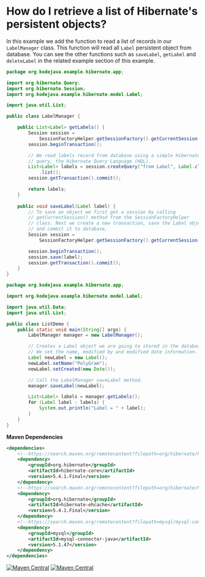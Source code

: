 # How do I retrieve a list of Hibernate's persistent objects?

In this example we add the function to read a list of records in our `LabelManager` class. This function will read all `Label` persistent object from database. You can see the other functions such as `saveLabel`, `getLabel` and `deleteLabel` in the related example section of this example.

```java
package org.kodejava.example.hibernate.app;

import org.hibernate.Query;
import org.hibernate.Session;
import org.kodejava.example.hibernate.model.Label;

import java.util.List;

public class LabelManager {

    public List<Label> getLabels() {
        Session session =
            SessionFactoryHelper.getSessionFactory().getCurrentSession();
        session.beginTransaction();

        // We read labels record from database using a simple Hibernate
        // query, the Hibernate Query Language (HQL).
        List<Label> labels = session.createQuery("from Label", Label.class)
            .list();
        session.getTransaction().commit();

        return labels;
    }
    
    public void saveLabel(Label label) {
        // To save an object we first get a session by calling
        // getCurrentSession() method from the SessionFactoryHelper
        // class. Next we create a new transaction, save the Label object
        // and commit it to database,
        Session session =
            SessionFactoryHelper.getSessionFactory().getCurrentSession();

        session.beginTransaction();
        session.save(label);
        session.getTransaction().commit();
    }
}
```

```java
package org.kodejava.example.hibernate.app;

import org.kodejava.example.hibernate.model.Label;

import java.util.Date;
import java.util.List;

public class ListDemo {
    public static void main(String[] args) {
        LabelManager manager = new LabelManager();

        // Creates a Label object we are going to stored in the database.
        // We set the name, modified by and modified date information.
        Label newLabel = new Label();
        newLabel.setName("PolyGram");
        newLabel.setCreated(new Date());

        // Call the LabelManager saveLabel method.
        manager.saveLabel(newLabel);

        List<Label> labels = manager.getLabels();
        for (Label label : labels) {
            System.out.println("Label = " + label);
        }
    }
}
```

**Maven Dependencies**

```xml
<dependencies>
    <!--https://search.maven.org/remotecontent?filepath=org/hibernate/hibernate-core/5.4.1.Final/hibernate-core-5.4.1.Final.jar-->
    <dependency>
        <groupId>org.hibernate</groupId>
        <artifactId>hibernate-core</artifactId>
        <version>5.4.1.Final</version>
    </dependency>
    <!--https://search.maven.org/remotecontent?filepath=org/hibernate/hibernate-ehcache/5.4.1.Final/hibernate-ehcache-5.4.1.Final.jar-->
    <dependency>
        <groupId>org.hibernate</groupId>
        <artifactId>hibernate-ehcache</artifactId>
        <version>5.4.1.Final</version>
    </dependency>
    <!--https://search.maven.org/remotecontent?filepath=mysql/mysql-connector-java/5.1.47/mysql-connector-java-5.1.47.jar-->
    <dependency>
        <groupId>mysql</groupId>
        <artifactId>mysql-connector-java</artifactId>
        <version>5.1.47</version>
    </dependency>
</dependencies>
```

[![Maven Central](https://img.shields.io/maven-central/v/org.hibernate/hibernate-core.svg?label=Maven%20Central)](https://search.maven.org/search?q=g:%22org.hibernate%22%20AND%20a:%22hibernate-core%22)
[![Maven Central](https://img.shields.io/maven-central/v/org.hibernate/hibernate-ehcache.svg?label=Maven%20Central)](https://search.maven.org/search?q=g:%22org.hibernate%22%20AND%20a:%22hibernate-ehcache%22)
